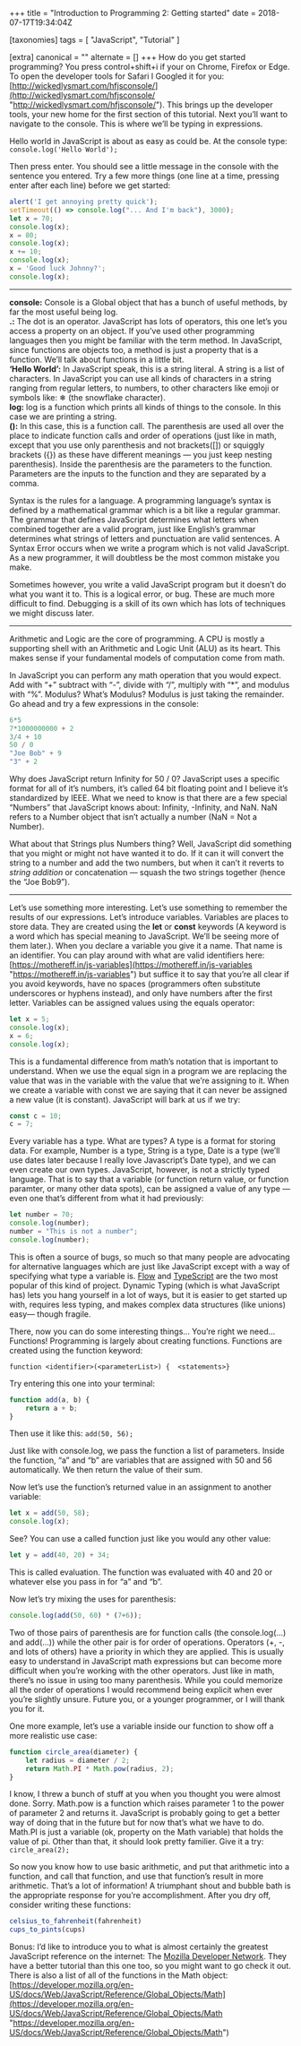 +++
title = "Introduction to Programming 2: Getting started"
date = 2018-07-17T19:34:04Z

[taxonomies]
tags = [
	"JavaScript",
	"Tutorial"
]

[extra]
canonical = ""
alternate = []
+++
How do you get started programming? You press control+shift+i if your on Chrome, Firefox or Edge. To open the developer tools for Safari I Googled it for you: [http://wickedlysmart.com/hfjsconsole/](http://wickedlysmart.com/hfjsconsole/ "http://wickedlysmart.com/hfjsconsole/"). This brings up the developer tools, your new home for the first section of this tutorial. Next you’ll want to navigate to the console. This is where we’ll be typing in expressions.

Hello world in JavaScript is about as easy as could be. At the console type: `console.log('Hello World');`

Then press enter. You should see a little message in the console with the sentence you entered. Try a few more things (one line at a time, pressing enter after each line) before we get started:

```javascript
alert('I get annoying pretty quick');
setTimeout(() => console.log("... And I'm back"), 3000);
let x = 70;
console.log(x);
x = 80;
console.log(x);
x += 10;
console.log(x);
x = 'Good luck Johnny?';
console.log(x);
```

***

**console:** Console is a Global object that has a bunch of useful methods, by far the most useful being log.  
**.:** The dot is an operator. JavaScript has lots of operators, this one let’s you access a property on an object. If you’ve used other programming languages then you might be familiar with the term method. In JavaScript, since functions are objects too, a method is just a property that is a function. We’ll talk about functions in a little bit.  
**‘Hello World’:** In JavaScript speak, this is a string literal. A string is a list of characters. In JavaScript you can use all kinds of characters in a string ranging from regular letters, to numbers, to other characters like emoji or symbols like: ❄ (the snowflake character).  
**log:** log is a function which prints all kinds of things to the console. In this case we are printing a string.  
**():** In this case, this is a function call. The parenthesis are used all over the place to indicate function calls and order of operations (just like in math, except that you use only parenthesis and not brackets(\[\]) or squiggly brackets ({}) as these have different meanings — you just keep nesting parenthesis). Inside the parenthesis are the parameters to the function. Parameters are the inputs to the function and they are separated by a comma.

Syntax is the rules for a language. A programming language’s syntax is defined by a mathematical grammar which is a bit like a regular grammar. The grammar that defines JavaScript determines what letters when combined together are a valid program, just like English’s grammar determines what strings of letters and punctuation are valid sentences. A Syntax Error occurs when we write a program which is not valid JavaScript. As a new programmer, it will doubtless be the most common mistake you make.

Sometimes however, you write a valid JavaScript program but it doesn’t do what you want it to. This is a logical error, or bug. These are much more difficult to find. Debugging is a skill of its own which has lots of techniques we might discuss later.

***

Arithmetic and Logic are the core of programming. A CPU is mostly a supporting shell with an Arithmetic and Logic Unit (ALU) as its heart. This makes sense if your fundamental models of computation come from math.

In JavaScript you can perform any math operation that you would expect. Add with “+” subtract with “-”, divide with “/”, multiply with “*”, and modulus with “%”. Modulus? What’s Modulus? Modulus is just taking the remainder. Go ahead and try a few expressions in the console:
```javascript
6*5
7*1000000000 + 2
3/4 + 10
50 / 0
"Joe Bob" + 9
"3" + 2
```

Why does JavaScript return Infinity for 50 / 0? JavaScript uses a specific format for all of it’s numbers, it’s called 64 bit floating point and I believe it’s standardized by IEEE. What we need to know is that there are a few special “Numbers” that JavaScript knows about: Infinity, -Infinity, and NaN. NaN refers to a Number object that isn’t actually a number (NaN = Not a Number).

What about that Strings plus Numbers thing? Well, JavaScript did something that you might or might not have wanted it to do. If it can it will convert the string to a number and add the two numbers, but when it can’t it reverts to _string addition_ or concatenation — squash the two strings together (hence the “Joe Bob9”).

***

Let’s use something more interesting. Let’s use something to remember the results of our expressions. Let’s introduce variables. Variables are places to store data. They are created using the **let** or **const** keywords (A keyword is a word which has special meaning to JavaScript. We’ll be seeing more of them later.). When you declare a variable you give it a name. That name is an identifier. You can play around with what are valid identifiers here: [https://mothereff.in/js-variables](https://mothereff.in/js-variables "https://mothereff.in/js-variables") but suffice it to say that you’re all clear if you avoid keywords, have no spaces (programmers often substitute underscores or hyphens instead), and only have numbers after the first letter. Variables can be assigned values using the equals operator:
```javascript
let x = 5;
console.log(x);
x = 6;
console.log(x);
```

This is a fundamental difference from math’s notation that is important to understand. When we use the equal sign in a program we are replacing the value that was in the variable with the value that we’re assigning to it. When we create a variable with const we are saying that it can never be assigned a new value (it is constant). JavaScript will bark at us if we try:
```javascript
const c = 10;
c = 7;
```

Every variable has a type. What are types? A type is a format for storing data. For example, Number is a type, String is a type, Date is a type (we’ll use dates later because I really love Javascript’s Date type), and we can even create our own types. JavaScript, however, is not a strictly typed language. That is to say that a variable (or function return value, or function paramter, or many other data spots), can be assigned a value of any type — even one that’s different from what it had previously:
```javascript
let number = 70;
console.log(number);
number = "This is not a number";
console.log(number);
```

This is often a source of bugs, so much so that many people are advocating for alternative languages which are just like JavaScript except with a way of specifying what type a variable is. [Flow](https://flow.org/en/) and [TypeScript](https://www.typescriptlang.org/) are the two most popular of this kind of project. Dynamic Typing (which is what JavaScript has) lets you hang yourself in a lot of ways, but it is easier to get started up with, requires less typing, and makes complex data structures (like unions) easy— though fragile.

There, now you can do some interesting things… You’re right we need… Functions! Programming is largely about creating functions. Functions are created using the function keyword:

`function <identifier>(<parameterList>) {  <statements>}`

Try entering this one into your terminal:
```javascript
function add(a, b) {
	return a + b;
}
```

Then use it like this: `add(50, 56);`

Just like with console.log, we pass the function a list of parameters. Inside the function, “a” and “b” are variables that are assigned with 50 and 56 automatically. We then return the value of their sum.

Now let’s use the function’s returned value in an assignment to another variable:
```javascript
let x = add(50, 58);
console.log(x);
```

See? You can use a called function just like you would any other value:
```javascript
let y = add(40, 20) + 34;
```

This is called evaluation. The function was evaluated with 40 and 20 or whatever else you pass in for “a” and “b”.

Now let’s try mixing the uses for parenthesis:
```javascript
console.log(add(50, 60) * (7+6));
```

Two of those pairs of parenthesis are for function calls (the console.log(…) and add(…)) while the other pair is for order of operations. Operators (+, -, and lots of others) have a priority in which they are applied. This is usually easy to understand in JavaScript math expressions but can become more difficult when you’re working with the other operators. Just like in math, there’s no issue in using too many parenthesis. While you could memorize all the order of operations I would recommend being explicit when ever you’re slightly unsure. Future you, or a younger programmer, or I will thank you for it.

One more example, let’s use a variable inside our function to show off a more realistic use case:
```javascript
function circle_area(diameter) {
	let radius = diameter / 2;
	return Math.PI * Math.pow(radius, 2);
}
```

I know, I threw a bunch of stuff at you when you thought you were almost done. Sorry. Math.pow is a function which raises parameter 1 to the power of parameter 2 and returns it. JavaScript is probably going to get a better way of doing that in the future but for now that’s what we have to do. Math.PI is just a variable (ok, property on the Math variable) that holds the value of pi. Other than that, it should look pretty familier. Give it a try: `circle_area(2);`

So now you know how to use basic arithmetic, and put that arithmetic into a function, and call that function, and use that function’s result in more arithmetic. That’s a lot of information! A triumphant shout and bubble bath is the appropriate response for you’re accomplishment. After you dry off, consider writing these functions:
```javascript
celsius_to_fahrenheit(fahrenheit)
cups_to_pints(cups)
```

Bonus: I’d like to introduce you to what is almost certainly the greatest JavaScript reference on the internet: The [Mozilla Developer Network](https://developer.mozilla.org/en-US/docs/Web/JavaScript). They have a better tutorial than this one too, so you might want to go check it out. There is also a list of all of the functions in the Math object: [https://developer.mozilla.org/en-US/docs/Web/JavaScript/Reference/Global_Objects/Math](https://developer.mozilla.org/en-US/docs/Web/JavaScript/Reference/Global_Objects/Math "https://developer.mozilla.org/en-US/docs/Web/JavaScript/Reference/Global_Objects/Math")
